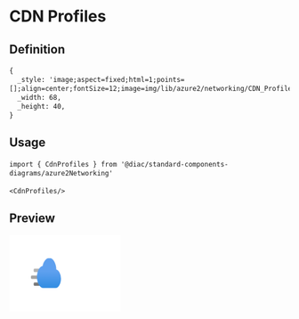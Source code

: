 # CDN Profiles

## Definition

```
{
  _style: 'image;aspect=fixed;html=1;points=[];align=center;fontSize=12;image=img/lib/azure2/networking/CDN_Profiles.svg;strokeColor=none;',
  _width: 68,
  _height: 40,
}
```

## Usage

```
import { CdnProfiles } from '@diac/standard-components-diagrams/azure2Networking'

<CdnProfiles/>
```

## Preview

<img src="./cdn-profiles.png" width="200"/>
